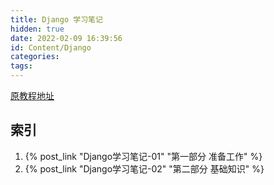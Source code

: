 ```yaml
---
title: Django 学习笔记
hidden: true
date: 2022-02-09 16:39:56
id: Content/Django
categories:
tags:
---
```


[原教程地址](https://simpleisbetterthancomplex.com/series/beginners-guide/1.11/)

## 索引

1. {% post_link "Django学习笔记-01" "第一部分 准备工作" %}
2. {% post_link "Django学习笔记-02" "第二部分 基础知识" %}